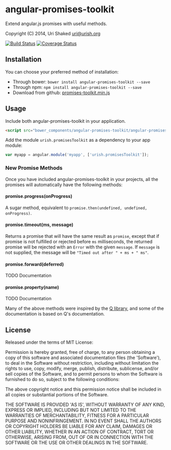 angular-promises-toolkit
==============

Extend angular.js promises with useful methods.

Copyright (C) 2014, Uri Shaked <uri@urish.org>

[![Build Status](https://travis-ci.org/urish/angular-promises-toolkit.png?branch=master)](https://travis-ci.org/urish/angular-promises-toolkit)
[![Coverage Status](https://coveralls.io/repos/urish/angular-promises-toolkit/badge.png)](https://coveralls.io/r/urish/angular-promises-toolkit)

Installation
------------

You can choose your preferred method of installation:
* Through bower: `bower install angular-promises-toolkit --save`
* Through npm: `npm install angular-promises-toolkit --save`
* Download from github: [promises-toolkit.min.js](https://raw.github.com/urish/angular-promises-toolkit/master/angular-promises-toolkit.min.js)

Usage
-----
Include both angular-promises-toolkit in your application.

```html
<script src="bower_components/angular-promises-toolkit/angular-promises-toolkit.js"></script>
```

Add the module `urish.promisesToolkit` as a dependency to your app module:

```js
var myapp = angular.module('myapp', ['urish.promisesToolkit']);
```

### New Promise Methods

Once you have included angular-promises-toolkit in your projects, all the promises will automatically
have the following methods:

#### promise.progress(onProgress)
A sugar method, equivalent to `promise.then(undefined, undefined, onProgress)`.

#### promise.timeout(ms, message)
Returns a promise that will have the same result as `promise`, except that if promise is not fulfilled
or rejected before `ms` milliseconds, the returned promise will be rejected with an `Error` with the given
`message`. If `message` is not supplied, the message will be `"Timed out after " + ms + " ms"`.

#### promise.forward(deferred)
TODO Documentation

#### promise.property(name)
TODO Documentation

Many of the above methods were inspired by the [Q library](https://github.com/kriskowal/q), and
some of the documentation is based on Q's documentation.

License
----

Released under the terms of MIT License:

Permission is hereby granted, free of charge, to any person obtaining
a copy of this software and associated documentation files (the
'Software'), to deal in the Software without restriction, including
without limitation the rights to use, copy, modify, merge, publish,
distribute, sublicense, and/or sell copies of the Software, and to
permit persons to whom the Software is furnished to do so, subject to
the following conditions:

The above copyright notice and this permission notice shall be
included in all copies or substantial portions of the Software.

THE SOFTWARE IS PROVIDED 'AS IS', WITHOUT WARRANTY OF ANY KIND,
EXPRESS OR IMPLIED, INCLUDING BUT NOT LIMITED TO THE WARRANTIES OF
MERCHANTABILITY, FITNESS FOR A PARTICULAR PURPOSE AND NONINFRINGEMENT.
IN NO EVENT SHALL THE AUTHORS OR COPYRIGHT HOLDERS BE LIABLE FOR ANY
CLAIM, DAMAGES OR OTHER LIABILITY, WHETHER IN AN ACTION OF CONTRACT,
TORT OR OTHERWISE, ARISING FROM, OUT OF OR IN CONNECTION WITH THE
SOFTWARE OR THE USE OR OTHER DEALINGS IN THE SOFTWARE.


